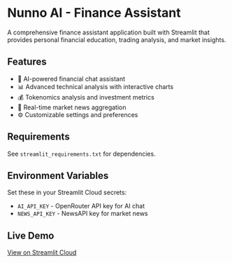 # Nunno AI - Finance Assistant

A comprehensive finance assistant application built with Streamlit that provides personal financial education, trading analysis, and market insights.

## Features
- 🔮 AI-powered financial chat assistant
- 📊 Advanced technical analysis with interactive charts
- 💰 Tokenomics analysis and investment metrics
- 📰 Real-time market news aggregation
- ⚙️ Customizable settings and preferences

## Requirements
See `streamlit_requirements.txt` for dependencies.

## Environment Variables
Set these in your Streamlit Cloud secrets:
- `AI_API_KEY` - OpenRouter API key for AI chat
- `NEWS_API_KEY` - NewsAPI key for market news

## Live Demo
[View on Streamlit Cloud](your-app-url-here)